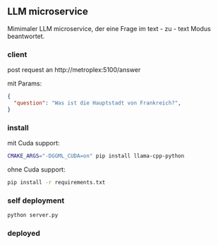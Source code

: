 
## LLM microservice

Mimimaler LLM microservice, der eine Frage im text - zu - text Modus beantwortet.

### client

post request an http://metroplex:5100/answer

mit Params:
```json
{
  "question": "Was ist die Hauptstadt von Frankreich?",
}
```

### install

mit Cuda support:

```bash
CMAKE_ARGS="-DGGML_CUDA=on" pip install llama-cpp-python
```

ohne Cuda support:

```bash
pip install -r requirements.txt
```

### self deployment

```bash
python server.py
```

### deployed